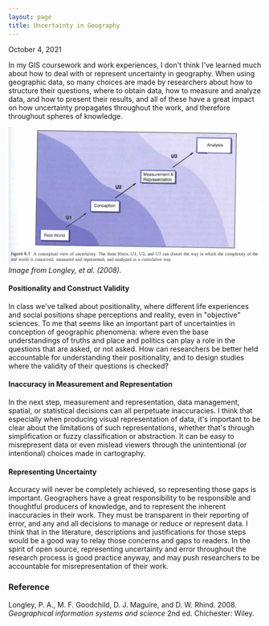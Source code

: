 ```yaml
---
layout: page
title: Uncertainty in Geography
---
```

October 4, 2021

In my GIS coursework and work experiences, I don't think I've learned much about how to deal with or represent uncertainty in geography. When using geographic data, so many choices are made by researchers about how to structure their questions, where to obtain data, how to measure and analyze data, and how to present their results, and all of these have a great impact on how uncertainty propagates throughout the work, and therefore throughout spheres of knowledge. 

![Conceptual view of uncertainty](/assets/uncertainty.png)
*Image from Longley, et al. (2008).*

#### Positionality and Construct Validity

In class we've talked about positionality, where different life experiences and social positions shape perceptions and reality, even in "objective" sciences. To me that seems like an important part of uncertainties in conception of geographic phenomena: where even the base understandings of truths and place and politics can play a role in the questions that are asked, or not asked. How can researchers be better held accountable for understanding their positionality, and to design studies where the validity of their questions is checked? 

#### Inaccuracy in Measurement and Representation

In the next step, measurement and representation, data management, spatial, or statistical decisions can all perpetuate inaccuracies. I think that especially when producing visual representation of data, it's important to be clear about the limitations of such representations, whether that's through simplification or fuzzy classification or abstraction. It can be easy to misrepresent data or even mislead viewers through the unintentional (or intentional) choices made in cartography.

#### Representing Uncertainty

Accuracy will never be completely achieved, so representing those gaps is important. Geographers have a great responsibility to be responsible and thoughtful producers of knowledge, and to represent the inherent inaccuracies in their work. They must be transparent in their reporting of error, and any and all decisions to manage or reduce or represent data. I think that in the literature, descriptions and justifications for those steps would be a good way to relay those concerns and gaps to readers. In the spirit of open source, representing uncertainty and error throughout the research process is good practice anyway, and may push researchers to be accountable for misrepresentation of their work.

### Reference

Longley, P. A., M. F. Goodchild, D. J. Maguire, and D. W. Rhind. 2008. *Geographical information systems and science* 2nd ed. Chichester: Wiley.
